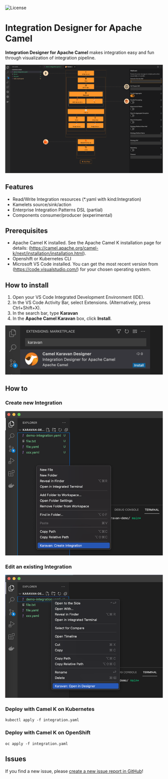 ![License](https://img.shields.io/badge/License-Apache-blue.svg?style=for-the-badge&logo=apache)

# Integration Designer for Apache Camel


**Integration Designer for Apache Camel** makes integration easy and fun through visualization of integration pipeline.

![karavan-vscode](screenshots/karavan-vscode.png)

## Features

* Read/Write Integration resources (*.yaml with kind:Integration)
* Kamelets source/sink/action
* Enterprise Integration Patterns DSL (partial)
* Components consumer/producer (experimental)

## Prerequisites

* Apache Camel K installed. See the Apache Camel K installation page for details: (https://camel.apache.org/camel-k/next/installation/installation.html).
* Openshift or Kubernetes CLI
* Microsoft VS Code installed. You can get the most recent version from (https://code.visualstudio.com/) for your chosen operating system.

## How to install

1. Open your VS Code Integrated Development Environment (IDE).
2. In the VS Code Activity Bar, select Extensions. (Alternatively, press Ctrl+Shift+X).
3. In the search bar, type **Karavan**
4. In the **Apache Camel Karavan** box, click **Install**.

![install](screenshots/install.png)

## How to 

### Create new Integration

![create](screenshots/create.png)

### Edit an existing Integration

![open](screenshots/open.png)

### Deploy with Camel K on Kubernetes

```shell
kubectl apply -f integration.yaml
```

### Deploy with Camel K on OpenShift

```shell
oc apply -f integration.yaml
```

## Issues

If you find a new issue, please [create a new issue report in GitHub](https://github.com/apache/camel-karavan/issues)!
